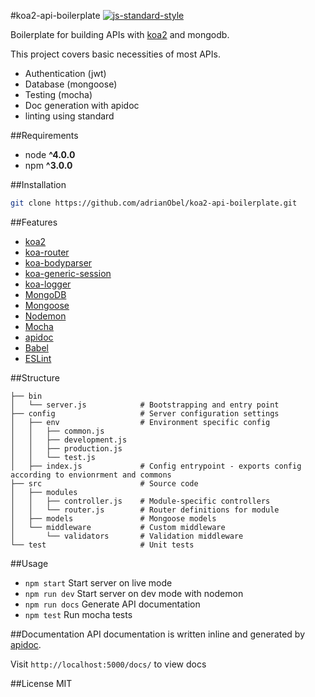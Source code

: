 #koa2-api-boilerplate
[![js-standard-style](https://img.shields.io/badge/code%20style-standard-brightgreen.svg)](http://standardjs.com)

Boilerplate for building APIs with [koa2](https://github.com/koajs/koa/tree/v2.x) and mongodb.

This project covers basic necessities of most APIs.

- Authentication (jwt)
- Database (mongoose)
- Testing (mocha)
- Doc generation with apidoc
- linting using standard

##Requirements

- node **^4.0.0**
- npm **^3.0.0**

##Installation

```bash
git clone https://github.com/adrianObel/koa2-api-boilerplate.git
```

##Features

- [koa2](https://github.com/koajs/koa/tree/v2.x)
- [koa-router](https://github.com/alexmingoia/koa-router)
- [koa-bodyparser](https://github.com/koajs/bodyparser)
- [koa-generic-session](https://github.com/koajs/generic-session)
- [koa-logger](https://github.com/koajs/logger)
- [MongoDB](http://mongodb.org/)
- [Mongoose](http://mongoosejs.com/)
- [Nodemon](http://nodemon.io/)
- [Mocha](https://mochajs.org/)
- [apidoc](http://apidocjs.com/)
- [Babel](https://github.com/babel/babel)
- [ESLint](http://eslint.org/)

##Structure

```
├── bin
│   └── server.js            # Bootstrapping and entry point
├── config                   # Server configuration settings
│   ├── env                  # Environment specific config
│   │   ├── common.js
│   │   ├── development.js
│   │   ├── production.js
│   │   └── test.js
│   ├── index.js             # Config entrypoint - exports config according to envionrment and commons
├── src                      # Source code
│   ├── modules
│   │   ├── controller.js    # Module-specific controllers
│   │   └── router.js        # Router definitions for module
│   ├── models               # Mongoose models
│   └── middleware           # Custom middleware
│       └── validators       # Validation middleware
└── test                     # Unit tests
```

##Usage

- `npm start` Start server on live mode
- `npm run dev` Start server on dev mode with nodemon
- `npm run docs` Generate API documentation
- `npm test` Run mocha tests

##Documentation
API documentation is written inline and generated by [apidoc](http://apidocjs.com/).

Visit `http://localhost:5000/docs/` to view docs

##License
MIT
